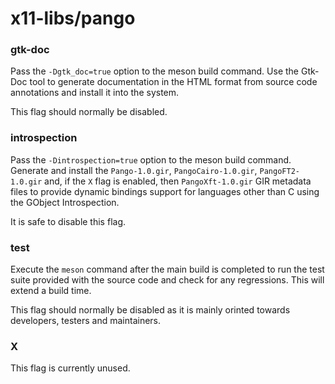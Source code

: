 # x11-libs/pango

### gtk-doc
Pass the `-Dgtk_doc=true` option to the meson build command. Use the Gtk-Doc tool to generate documentation in the HTML format from source code annotations and install it into the system.

This flag should normally be disabled.

### introspection
Pass the `-Dintrospection=true` option to the meson build command. Generate and install the `Pango-1.0.gir`, `PangoCairo-1.0.gir`, `PangoFT2-1.0.gir` and, if the `X` flag is enabled, then `PangoXft-1.0.gir` GIR metadata files to provide dynamic bindings support for languages other than C using the GObject Introspection.

It is safe to disable this flag.

### test
Execute the `meson` command after the main build is completed to run the test suite provided with the source code and check for any regressions. This will extend a build time.

This flag should normally be disabled as it is mainly orinted towards developers, testers and maintainers.

### X
This flag is currently unused.
